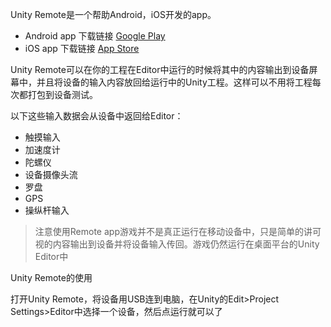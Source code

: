 Unity Remote是一个帮助Android，iOS开发的app。

- Android app 下载链接 [Google Play](https://play.google.com/store/apps/details?id=com.unity3d.genericremote)
- iOS app 下载链接 [App Store](https://itunes.apple.com/us/app/unity-remote-4/id871767552)

Unity Remote可以在你的工程在Editor中运行的时候将其中的内容输出到设备屏幕中，并且将设备的输入内容放回给运行中的Unity工程。这样可以不用将工程每次都打包到设备测试。

以下这些输入数据会从设备中返回给Editor：

- 触摸输入
- 加速度计
- 陀螺仪
- 设备摄像头流
- 罗盘
- GPS
- 操纵杆输入

> 注意使用Remote app游戏并不是真正运行在移动设备中，只是简单的讲可视的内容输出到设备并将设备输入传回。游戏仍然运行在桌面平台的Unity Editor中

Unity Remote的使用

打开Unity Remote，将设备用USB连到电脑，在Unity的Edit>Project Settings>Editor中选择一个设备，然后点运行就可以了